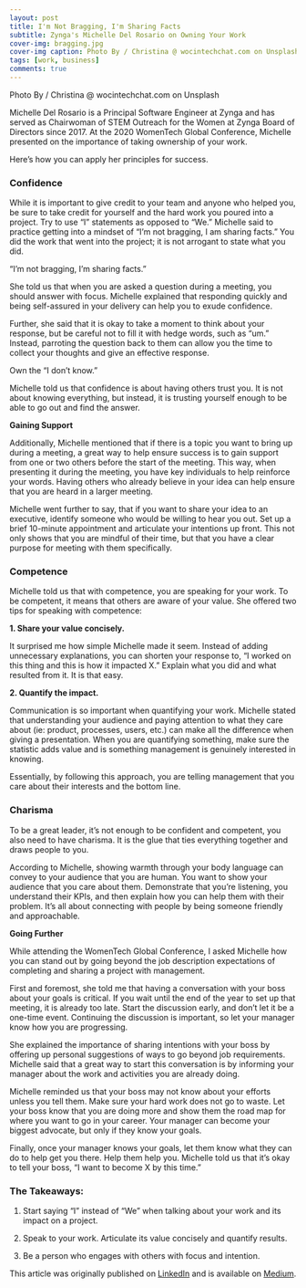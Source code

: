 ```yaml
---
layout: post
title: I'm Not Bragging, I'm Sharing Facts
subtitle: Zynga's Michelle Del Rosario on Owning Your Work 
cover-img: bragging.jpg
cover-img caption: Photo By / Christina @ wocintechchat.com on Unsplash
tags: [work, business]
comments: true
---
```

Photo By / Christina @ wocintechchat.com on Unsplash

Michelle Del Rosario is a Principal Software Engineer at Zynga and has served as Chairwoman of STEM Outreach for the Women at Zynga Board of Directors since 2017.
At the 2020 WomenTech Global Conference, Michelle presented on the importance of taking ownership of your work. 

Here’s how you can apply her principles for success.

### Confidence

While it is important to give credit to your team and anyone who helped you, be sure to take credit for yourself and the hard work you poured into a project. Try to use “I” statements as opposed to “We.” Michelle said to practice getting into a mindset of “I’m not bragging, I am sharing facts.” You did the work that went into the project; it is not arrogant to state what you did.

“I’m not bragging, I’m sharing facts.”

She told us that when you are asked a question during a meeting, you should answer with focus. Michelle explained that responding quickly and being self-assured in your delivery can help you to exude confidence.

Further, she said that it is okay to take a moment to think about your response, but be careful not to fill it with hedge words, such as “um.” Instead, parroting the question back to them can allow you the time to collect your thoughts and give an effective response.

Own the “I don’t know.”

Michelle told us that confidence is about having others trust you. It is not about knowing everything, but instead, it is trusting yourself enough to be able to go out and find the answer.

**Gaining Support**

Additionally, Michelle mentioned that if there is a topic you want to bring up during a meeting, a great way to help ensure success is to gain support from one or two others before the start of the meeting. This way, when presenting it during the meeting, you have key individuals to help reinforce your words. Having others who already believe in your idea can help ensure that you are heard in a larger meeting.

Michelle went further to say, that if you want to share your idea to an executive, identify someone who would be willing to hear you out. Set up a brief 10-minute appointment and articulate your intentions up front. This not only shows that you are mindful of their time, but that you have a clear purpose for meeting with them specifically.


### Competence

Michelle told us that with competence, you are speaking for your work. To be competent, it means that others are aware of your value. She offered two tips for speaking with competence:

**1. Share your value concisely.**

It surprised me how simple Michelle made it seem. Instead of adding unnecessary explanations, you can shorten your response to, “I worked on this thing and this is how it impacted X.” Explain what you did and what resulted from it. It is that easy.

**2. Quantify the impact.**

Communication is so important when quantifying your work. Michelle stated that understanding your audience and paying attention to what they care about (ie: product, processes, users, etc.) can make all the difference when giving a presentation. When you are quantifying something, make sure the statistic adds value and is something management is genuinely interested in knowing.

Essentially, by following this approach, you are telling management that you care about their interests and the bottom line.


### Charisma

To be a great leader, it’s not enough to be confident and competent, you also need to have charisma. It is the glue that ties everything together and draws people to you.

According to Michelle, showing warmth through your body language can convey to your audience that you are human. You want to show your audience that you care about them. Demonstrate that you’re listening, you understand their KPIs, and then explain how you can help them with their problem. It’s all about connecting with people by being someone friendly and approachable.


**Going Further**

While attending the WomenTech Global Conference, I asked Michelle how you can stand out by going beyond the job description expectations of completing and sharing a project with management.


First and foremost, she told me that having a conversation with your boss about your goals is critical. If you wait until the end of the year to set up that meeting, it is already too late. Start the discussion early, and don’t let it be a one-time event. Continuing the discussion is important, so let your manager know how you are progressing.


She explained the importance of sharing intentions with your boss by offering up personal suggestions of ways to go beyond job requirements. Michelle said that a great way to start this conversation is by informing your manager about the work and activities you are already doing.

Michelle reminded us that your boss may not know about your efforts unless you tell them. Make sure your hard work does not go to waste. Let your boss know that you are doing more and show them the road map for where you want to go in your career. Your manager can become your biggest advocate, but only if they know your goals.


Finally, once your manager knows your goals, let them know what they can do to help get you there. Help them help you. Michelle told us that it’s okay to tell your boss, “I want to become X by this time.”


### The Takeaways:

1. Start saying “I” instead of “We” when talking about your work and its impact on a project.

2. Speak to your work. Articulate its value concisely and quantify results.

3. Be a person who engages with others with focus and intention.


This article was originally published on [LinkedIn](https://www.linkedin.com/in/kayla-coghlan-0726b6148) and is available on [Medium](https://medium.com/dev-genius/im-not-bragging-i-m-sharing-facts-5be1de24c6c4).
